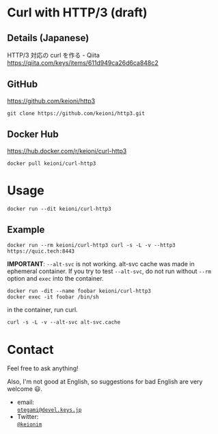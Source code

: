 # Curl with HTTP/3 (draft)

## Details (Japanese)

HTTP/3 対応の curl を作る - Qiita<br>
https://qiita.com/keys/items/611d949ca26d6ca848c2

## GitHub

https://github.com/keioni/http3

```
git clone https://github.com/keioni/http3.git
```

## Docker Hub

https://hub.docker.com/r/keioni/curl-http3

```
docker pull keioni/curl-http3
```

# Usage

```
docker run --dit keioni/curl-http3
```

## Example

```
docker run --rm keioni/curl-http3 curl -s -L -v --http3 https://quic.tech:8443
```

**IMPORTANT**: `--alt-svc` is not working. alt-svc cache was made in ephemeral container. If you try to test `--alt-svc`, do not run without `--rm` option and `exec` into the container.

```
docker run -dit --name foobar keioni/curl-http3
docker exec -it foobar /bin/sh
```

in the container, run curl.

```
curl -s -L -v --alt-svc alt-svc.cache
```

# Contact

Feel free to ask anything!

Also, I'm not good at English, so suggestions for bad English are very welcome 😃.

* email:<br>[`otegami@devel.keys.jp`](mailto:otegami@devel.keys.jp)
* Twitter:<br>[`@keionim`](https://twitter.com/keionim)
